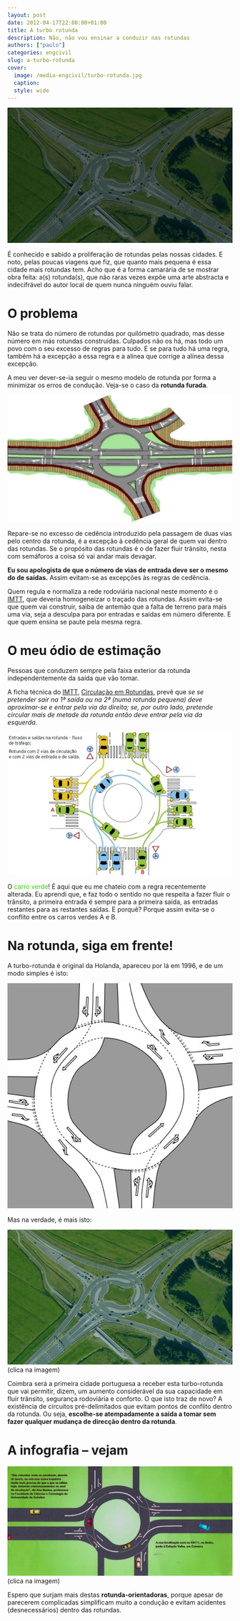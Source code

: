 ```yaml
---
layout: post
date: 2012-04-17T22:00:00+01:00
title: A turbo rotunda
description: Não, não vou ensinar a conduzir nas rotundas
authors: ["paulo"]
categories: engcivil
slug: a-turbo-rotunda
cover:
  image: /media-engcivil/turbo-rotunda.jpg
  caption:
  style: wide
---
```

![](/media-engcivil/turbo-rotunda.jpg)

É conhecido e sabido a proliferação de rotundas pelas nossas cidades. E noto, pelas poucas viagens que fiz, que quanto mais pequena é essa cidade mais rotundas tem. Acho que é a forma camarária de se mostrar obra feita: a(s) rotunda(s), que não raras vezes expõe uma arte abstracta e indecifrável do autor local de quem nunca ninguém ouviu falar.

# O problema

Não se trata do número de rotundas por quilómetro quadrado, mas desse número em más rotundas construídas. Culpados não os há, mas todo um povo com o seu excesso de regras para tudo. E se para tudo há uma regra, também há a excepção a essa regra e a alínea que corrige a alínea dessa excepção.

A meu ver dever-se-ia seguir o mesmo modelo de rotunda por forma a minimizar os erros de condução. Veja-se o caso da **rotunda furada**.

![Rotunda furada](/media-engcivil/rotunda-furada.jpg)

Repare-se no excesso de cedência introduzido pela passagem de duas vias pelo centro da rotunda, é a excepção à cedência geral de quem vai dentro das rotundas. Se o propósito das rotundas é o de fazer fluir trânsito, nesta com semáforos a coisa só vai andar mais devagar.

**Eu sou apologista de que o número de vias de entrada deve ser o mesmo do de saídas.**
Assim evitam-se as excepções às regras de cedência.

Quem regula e normaliza a rede rodoviária nacional neste momento é o [IMTT](http://www.mtt.pt/), que deveria homogeneizar o traçado das rotundas. Assim evita-se que quem vai construir, saiba de antemão que a falta de terreno para mais uma via, seja a desculpa para por entradas e saídas em número diferente. E que quem ensina se paute pela mesma regra.

# O meu ódio de estimação

Pessoas que conduzem sempre pela faixa exterior da rotunda independentemente da saída que vão tomar.

A ficha técnica do [IMTT](http://www.imtt.pt/), [Circulação em Rotundas](http://www.imtt.pt/sites/IMTT/Portugues/EnsinoConducao/ManuaisEnsinoConducao/Documents/Fichas/FT_CirculacaoemRotundas.pdf), prevê que *se se pretender sair na 1ª saída ou na 2ª (numa rotunda pequena) deve aproximar-se e entrar pela via da direita; se, por outro lado, pretende circular mais de metade da rotunda então deve entrar pela via da esquerda*.

![Rotunda - regra](/media-engcivil/rotunda-regra.jpg)

O <span style="color: #33CC00;">carro verde</span>! É aqui que eu me chateio com a regra recentemente alterada. Eu aprendi que, e faz todo o sentido no que respeita a fazer fluir o trânsito, a primeira entrada é sempre para a primeira saída, as entradas restantes para as restantes saídas. E porquê? Porque assim evita-se o conflito entre os carros verdes A e B.

# Na rotunda, siga em frente!

A turbo-rotunda é original da Holanda, apareceu por lá em 1996, e de um modo simples é isto:

![Diagrama da turbo rotunda](/media-engcivil/diagrama-turbo-rotunda.jpg)

Mas na verdade, é mais isto:

[![clica na imagem](/media-engcivil/doenkade.jpg)](https://www.google.pt/maps/place/BP+Doenkade/@51.967929,4.45678,247m/data=!3m1!1e3!4m2!3m1!1s0x47c5cb7a601ac455:0xf98ff891100b4c7f?hl=pt-PT)
(clica na imagem)


Coimbra será a primeira cidade portuguesa a receber esta turbo-rotunda que vai permitir, dizem, um aumento considerável da sua capacidade em fluir trânsito, segurança rodoviária e conforto. O que isto traz de novo? A existência de circuitos pré-delimitados que evitam pontos de conflito dentro da rotunda. Ou seja, **escolhe-se atempadamente a saída a tomar sem fazer qualquer mudança de direcção dentro da rotunda**.

# A infografia – vejam

[![clica na imagem](/media-engcivil/infografia.jpg)](http://expresso.sapo.pt/coimbra-vai-ter-a-primeira-turbo-rotunda-de-portugal=f700604)
(clica na imagem)


Espero que surjam mais destas **rotunda-orientadoras**, porque apesar de parecerem complicadas simplificam muito a condução e evitam acidentes (desnecessários) dentro das rotundas.
